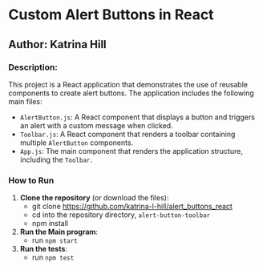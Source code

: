 # Custom Alert Buttons in React

## Author: Katrina Hill

### Description:
This project is a React application that demonstrates the use of reusable components to create alert buttons. The application includes the following main files:

- `AlertButton.js`: A React component that displays a button and triggers an alert with a custom message when clicked.
- `Toolbar.js`: A React component that renders a toolbar containing multiple `AlertButton` components.
- `App.js`: The main component that renders the application structure, including the `Toolbar`.

### How to Run
1. **Clone the repository** (or download the files):
   - git clone https://github.com/katrina-l-hill/alert_buttons_react
   - cd into the repository directory, `alert-button-toolbar`
   - npm install
2. **Run the Main program**:
   - run `npm start`
3. **Run the tests**:
   - run `npm test`